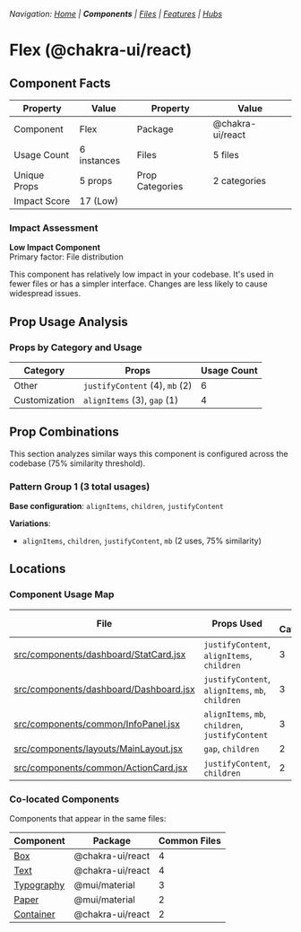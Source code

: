 
*Navigation: [Home](../../index.md) | **Components** | [Files](../../files.md) | [Features](../../features.md) | [Hubs](../../hubs.md)*



# Flex (@chakra-ui/react)

## Component Facts

| Property | Value | Property | Value |
|----------|-------|----------|-------|
| Component | Flex | Package | @chakra-ui/react |
| Usage Count | 6 instances | Files | 5 files |
| Unique Props | 5 props | Prop Categories | 2 categories |
| Impact Score | 17 (Low) | | |

### Impact Assessment

**Low Impact Component**  
Primary factor: File distribution

This component has relatively low impact in your codebase. It&#x27;s used in fewer files or has a simpler interface. Changes are less likely to cause widespread issues.

## Prop Usage Analysis

### Props by Category and Usage

| Category | Props | Usage Count |
|----------|-------|-------------|
| Other | `justifyContent` (4), `mb` (2) | 6 |
| Customization | `alignItems` (3), `gap` (1) | 4 |

## Prop Combinations

This section analyzes similar ways this component is configured across the codebase (75% similarity threshold).

### Pattern Group 1 (3 total usages)

**Base configuration**: `alignItems`, `children`, `justifyContent`

**Variations**:
- `alignItems`, `children`, `justifyContent`, `mb` (2 uses, 75% similarity)


## Locations

### Component Usage Map

| File | Props Used | Prop Categories |
|------|------------|----------------|
| [src/components/dashboard/StatCard.jsx](https://github.com/star4beam/react-import-analyzer/blob/main/test-project/src/components/dashboard/StatCard.jsx) | `justifyContent`, `alignItems`, `children` | 3 |
| [src/components/dashboard/Dashboard.jsx](https://github.com/star4beam/react-import-analyzer/blob/main/test-project/src/components/dashboard/Dashboard.jsx) | `justifyContent`, `alignItems`, `mb`, `children` | 3 |
| [src/components/common/InfoPanel.jsx](https://github.com/star4beam/react-import-analyzer/blob/main/test-project/src/components/common/InfoPanel.jsx) | `alignItems`, `mb`, `children`, `justifyContent` | 3 |
| [src/components/layouts/MainLayout.jsx](https://github.com/star4beam/react-import-analyzer/blob/main/test-project/src/components/layouts/MainLayout.jsx) | `gap`, `children` | 2 |
| [src/components/common/ActionCard.jsx](https://github.com/star4beam/react-import-analyzer/blob/main/test-project/src/components/common/ActionCard.jsx) | `justifyContent`, `children` | 2 |

### Co-located Components
Components that appear in the same files:

| Component | Package | Common Files |
|-----------|---------|--------------|
| [Box](../@chakra-ui_react/Box.md) | @chakra-ui/react | 4 |
| [Text](../@chakra-ui_react/Text.md) | @chakra-ui/react | 4 |
| [Typography](../@mui_material/Typography.md) | @mui/material | 3 |
| [Paper](../@mui_material/Paper.md) | @mui/material | 2 |
| [Container](../@chakra-ui_react/Container.md) | @chakra-ui/react | 2 |
